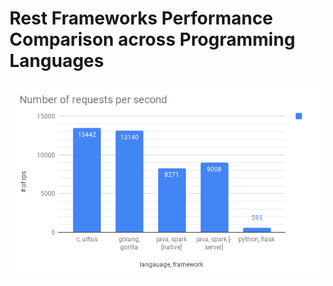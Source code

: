 # Rest Frameworks Performance Comparison across Programming Languages


![Performance Chart](rps.png)
